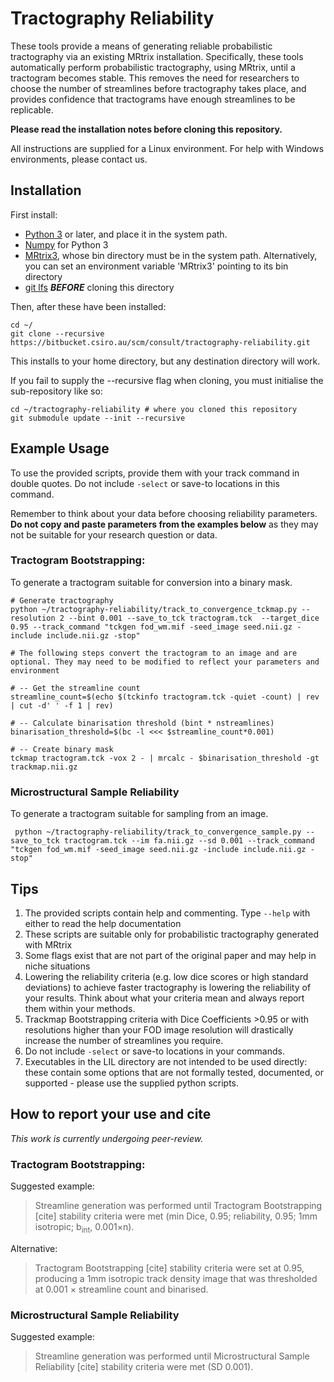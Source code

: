 Tractography Reliability
====================

These tools provide a means of generating reliable probabilistic tractography via an existing MRtrix installation. Specifically, these tools automatically perform probabilistic tractography, using MRtrix, until a tractogram becomes stable. This removes the need for researchers to choose the number of streamlines before tractography takes place, and provides confidence that tractograms have enough streamlines to be replicable.


**Please read the installation notes before cloning this repository.**


All instructions are supplied for a Linux environment. For help with Windows environments, please contact us.

Installation
------------


First install:

*  [Python 3](https://www.python.org/downloads/) or later, and place it in the system path.
*  [Numpy](https://numpy.org/) for Python 3
*  [MRtrix3](http://www.mrtrix.org/), whose bin directory must be in the system path. Alternatively, you can set an environment variable 'MRtrix3' pointing to its bin directory
*  [git lfs](https://www.atlassian.com/git/tutorials/git-lfs#installing-git-lfs) ***BEFORE*** cloning this directory


Then, after these have been installed:

```
cd ~/
git clone --recursive https://bitbucket.csiro.au/scm/consult/tractography-reliability.git
```

This installs to your home directory, but any destination directory will work.

If you fail to supply the --recursive flag when cloning, you must initialise the sub-repository like so:

```
cd ~/tractography-reliability # where you cloned this repository
git submodule update --init --recursive
```



Example Usage
--------------

To use the provided scripts, provide them with your track command in double quotes. Do not include `-select` or save-to locations in this command.

Remember to think about your data before choosing reliability parameters. **Do not copy and paste parameters from the examples below** as they may not be suitable for your research question or data.

### Tractogram Bootstrapping:

To generate a tractogram suitable for conversion into a binary mask.
 
```
# Generate tractography
python ~/tractography-reliability/track_to_convergence_tckmap.py --resolution 2 --bint 0.001 --save_to_tck tractogram.tck  --target_dice 0.95 --track_command "tckgen fod_wm.mif -seed_image seed.nii.gz -include include.nii.gz -stop"

# The following steps convert the tractogram to an image and are optional. They may need to be modified to reflect your parameters and environment

# -- Get the streamline count
streamline_count=$(echo $(tckinfo tractogram.tck -quiet -count) | rev | cut -d' ' -f 1 | rev)

# -- Calculate binarisation threshold (bint * nstreamlines)
binarisation_threshold=$(bc -l <<< $streamline_count*0.001)

# -- Create binary mask
tckmap tractogram.tck -vox 2 - | mrcalc - $binarisation_threshold -gt trackmap.nii.gz
```

### Microstructural Sample Reliability

To generate a tractogram suitable for sampling from an image.

```
 python ~/tractography-reliability/track_to_convergence_sample.py --save_to_tck tractogram.tck --im fa.nii.gz --sd 0.001 --track_command "tckgen fod_wm.mif -seed_image seed.nii.gz -include include.nii.gz -stop" 
```

Tips
--------------
1. The provided scripts contain help and commenting. Type `--help` with either to read the help documentation
2. These scripts are suitable only for probabilistic tractography generated with MRtrix
3. Some flags exist that are not part of the original paper and may help in niche situations
4. Lowering the reliability criteria (e.g. low dice scores or high standard deviations) to achieve faster tractography is lowering the reliability of your results. Think about what your criteria mean and always report them within your methods.
5. Trackmap Bootstrapping criteria with Dice Coefficients >0.95 or with resolutions higher than your FOD image resolution will drastically increase the number of streamlines you require. 
6. Do not include `-select` or save-to locations in your commands.
7. Executables in the LIL directory are not intended to be used directly: these contain some options that are not formally tested, documented, or supported - please use the supplied python scripts.

How to report your use and cite
-------------------------------

_This work is currently undergoing peer-review._

### Tractogram Bootstrapping:
Suggested example:

>Streamline generation was performed until Tractogram Bootstrapping [cite] stability criteria were met (min Dice, 0.95; reliability, 0.95; 1mm isotropic; b<sub>int</sub>, 0.001×n).

Alternative:

> Tractogram Bootstrapping [cite] stability criteria were set at 0.95, producing a 1mm isotropic track density image that was thresholded at 0.001 × streamline count and binarised.

### Microstructural Sample Reliability
Suggested example:

>Streamline generation was performed until Microstructural Sample Reliability [cite] stability criteria were met (SD 0.001).
